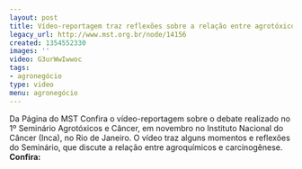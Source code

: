 ```yaml
---
layout: post
title: Vídeo-reportagem traz reflexões sobre a relação entre agrotóxicos e câncer
legacy_url: http://www.mst.org.br/node/14156
created: 1354552330
images: ''
video: G3urWwIwwoc
tags:
- agronegócio
type: video
menu: agronegócio
---
```



Da Página do MST
Confira o vídeo-reportagem sobre o debate realizado no 1º Seminário  Agrotóxicos e Câncer, em novembro no Instituto Nacional do Câncer (Inca), no Rio de Janeiro.
O vídeo traz alguns momentos e reflexões do Seminário, que discute a relação entre agroquímicos e carcinogênese.
**Confira:**
 

 
 

